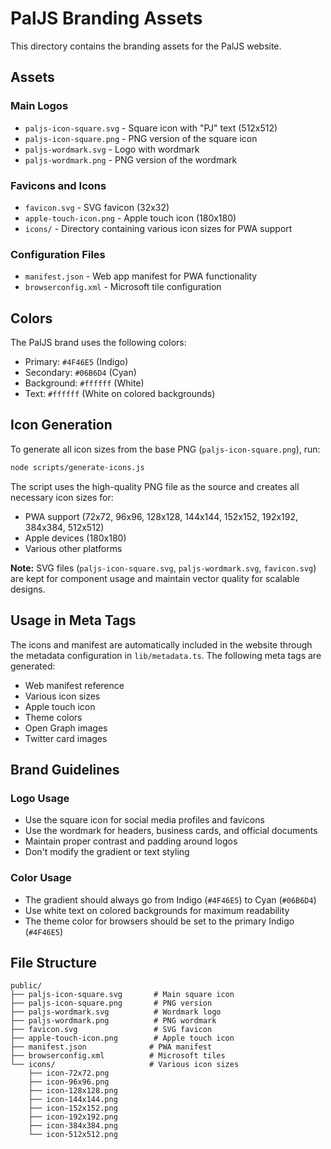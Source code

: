 # PalJS Branding Assets

This directory contains the branding assets for the PalJS website.

## Assets

### Main Logos

- `paljs-icon-square.svg` - Square icon with "PJ" text (512x512)
- `paljs-icon-square.png` - PNG version of the square icon
- `paljs-wordmark.svg` - Logo with wordmark
- `paljs-wordmark.png` - PNG version of the wordmark

### Favicons and Icons

- `favicon.svg` - SVG favicon (32x32)
- `apple-touch-icon.png` - Apple touch icon (180x180)
- `icons/` - Directory containing various icon sizes for PWA support

### Configuration Files

- `manifest.json` - Web app manifest for PWA functionality
- `browserconfig.xml` - Microsoft tile configuration

## Colors

The PalJS brand uses the following colors:

- Primary: `#4F46E5` (Indigo)
- Secondary: `#06B6D4` (Cyan)
- Background: `#ffffff` (White)
- Text: `#ffffff` (White on colored backgrounds)

## Icon Generation

To generate all icon sizes from the base PNG (`paljs-icon-square.png`), run:

```bash
node scripts/generate-icons.js
```

The script uses the high-quality PNG file as the source and creates all necessary icon sizes for:

- PWA support (72x72, 96x96, 128x128, 144x144, 152x152, 192x192, 384x384, 512x512)
- Apple devices (180x180)
- Various other platforms

**Note:** SVG files (`paljs-icon-square.svg`, `paljs-wordmark.svg`, `favicon.svg`) are kept for component usage and maintain vector quality for scalable designs.

## Usage in Meta Tags

The icons and manifest are automatically included in the website through the metadata configuration in `lib/metadata.ts`. The following meta tags are generated:

- Web manifest reference
- Various icon sizes
- Apple touch icon
- Theme colors
- Open Graph images
- Twitter card images

## Brand Guidelines

### Logo Usage

- Use the square icon for social media profiles and favicons
- Use the wordmark for headers, business cards, and official documents
- Maintain proper contrast and padding around logos
- Don't modify the gradient or text styling

### Color Usage

- The gradient should always go from Indigo (`#4F46E5`) to Cyan (`#06B6D4`)
- Use white text on colored backgrounds for maximum readability
- The theme color for browsers should be set to the primary Indigo (`#4F46E5`)

## File Structure

```
public/
├── paljs-icon-square.svg       # Main square icon
├── paljs-icon-square.png       # PNG version
├── paljs-wordmark.svg          # Wordmark logo
├── paljs-wordmark.png          # PNG wordmark
├── favicon.svg                 # SVG favicon
├── apple-touch-icon.png        # Apple touch icon
├── manifest.json              # PWA manifest
├── browserconfig.xml          # Microsoft tiles
└── icons/                     # Various icon sizes
    ├── icon-72x72.png
    ├── icon-96x96.png
    ├── icon-128x128.png
    ├── icon-144x144.png
    ├── icon-152x152.png
    ├── icon-192x192.png
    ├── icon-384x384.png
    └── icon-512x512.png
```
